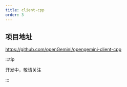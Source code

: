 ```yaml
---
title: client-cpp
order: 3
---
```


## **项目地址**

https://github.com/openGemini/opengemini-client-cpp



:::tip

开发中，敬请关注

:::
